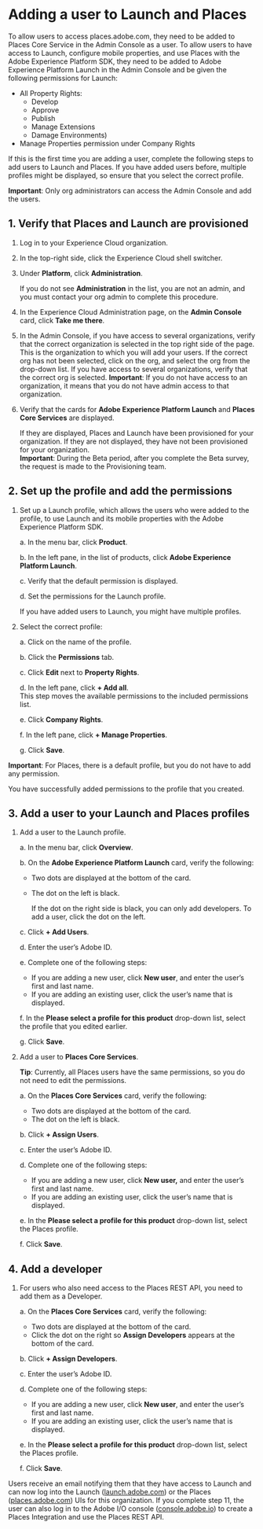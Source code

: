 # Adding a user to Launch and Places

To allow users to access places.adobe.com, they need to be added to Places Core Service in the Admin Console as a user. To allow users to have access to Launch, configure mobile properties, and use Places with the Adobe Experience Platform SDK, they need to be added to Adobe Experience Platform Launch in the Admin Console and be given the following permissions for Launch:

* All Property Rights:
  * Develop
  * Approve
  * Publish
  * Manage Extensions
  * Damage Environments\)
* Manage Properties permission under Company Rights 

If this is the first time you are adding a user, complete the following steps to add users to Launch and Places. If you have added users before, multiple profiles might be displayed, so ensure that you select the correct profile.

**Important**: Only org administrators can access the Admin Console and add the users.

## 1. Verify that Places and Launch are provisioned 

1. Log in to your Experience Cloud organization.
2. In the top-right side, click the Experience Cloud shell switcher.
3. Under **Platform**, click **Administration**.

   If you do not see **Administration** in the list, you are not an admin, and you must contact your org admin to complete this procedure.

4. In the Experience Cloud Administration page, on the **Admin Console** card, click **Take me there**.
5. In the Admin Console, if you have access to several organizations, verify that the correct organization is selected in the top right side of the page. This is the organization to which you will add your users. If the correct org has not been selected, click on the org, and select the org from the drop-down list. If you have access to several organizations, verify that the correct org is selected.  **Important**: If you do not have access to an organization, it means that you do not have admin access to that organization.
6. Verify that the cards for **Adobe Experience Platform Launch** and **Places Core Services** are displayed.

   If they are displayed, Places and Launch have been provisioned for your organization. If they are not displayed, they have not been provisioned for your organization.   
   **Important**: During the Beta period, after you complete the Beta survey, the request is made to the Provisioning team.

## 2. Set up the profile and add the permissions

1. Set up a Launch profile, which allows the users who were added to the profile, to use Launch and its mobile properties with the Adobe Experience Platform SDK.

   a. In the menu bar, click **Product**.

   b. In the left pane, in the list of products, click **Adobe Experience Platform Launch**.

   c. Verify that the default permission is displayed.

   d. Set the permissions for the Launch profile.

   If you have added users to Launch, you might have multiple profiles.

2. Select the correct profile:

   a. Click on the name of the profile.

   b. Click the **Permissions** tab.

   c. Click **Edit** next to **Property Rights**.

   d. In the left pane, click **+ Add all**.   
   This step moves the available permissions to the included permissions list.

   e. Click **Company Rights**.

   f. In the left pane, click **+ Manage Properties**.

   g. Click **Save**.

**Important**: For Places, there is a default profile, but you do not have to add any permission. 

You have successfully added permissions to the profile that you created.

## 3. Add a user to your Launch and Places profiles

1. Add a user to the Launch profile.

   a. In the menu bar, click **Overview**.

   b. On the **Adobe Experience Platform Launch** card, verify the following:

   * Two dots are displayed at the bottom of the card.
   * The dot on the left is black.

     If the dot on the right side is black, you can only add developers. To add a user, click the dot on the left.

   c. Click **+ Add Users**.

   d. Enter the user’s Adobe ID.

   e. Complete one of the following steps:

   * If you are adding a new user, click **New user**, and enter the user’s first and last name.
   * If you are adding an existing user, click the user’s name that is displayed.

   f. In the **Please select a profile for this product** drop-down list, select the profile that you edited earlier.

   g. Click **Save**.

2. Add a user to **Places Core Services**.

   **Tip**: Currently, all Places users have the same permissions, so you do not need to edit the permissions.

   a. On the **Places Core Services** card, verify the following:

   * Two dots are displayed at the bottom of the card.
   * The dot on the left is black.

   b. Click **+ Assign Users**.

   c. Enter the user’s Adobe ID.

   d. Complete one of the following steps:

   * If you are adding a new user, click **New user,** and enter the user’s first and last name.
   * If you are adding an existing user, click the user’s name that is displayed.

   e. In the **Please select a profile for this product** drop-down list, select the Places profile.

   f. Click **Save**.

## 4. Add a developer

1. For users who also need access to the Places REST API, you need to add them as a Developer.

   a. On the **Places Core Services** card, verify the following:

   * Two dots are displayed at the bottom of the card.
   * Click the dot on the right so **Assign Developers** appears at the bottom of the card.

   b. Click **+ Assign Developers**.

   c. Enter the user’s Adobe ID.

   d. Complete one of the following steps:

   * If you are adding a new user, click **New user**, and enter the user’s first and last name.
   * If you are adding an existing user, click the user’s name that is displayed.

   e. In the **Please select a profile for this product** drop-down list, select the Places profile.

   f. Click **Save**.

Users receive an email notifying them that they have access to Launch and can now log into the Launch \([launch.adobe.com](https://launch.adobe.com)\) or the Places \([places.adobe.com](https://places.adobe.com)\) UIs for this organization. If you complete step 11, the user can also log in to the Adobe I/O console \([console.adobe.io](https://console.adobe.io)\) to create a Places Integration and use the Places REST API.

